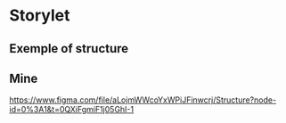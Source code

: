
# Storylet 


## Exemple of structure



## Mine
https://www.figma.com/file/aLojmWWcoYxWPiJFinwcrj/Structure?node-id=0%3A1&t=0QXiFgmiF1j05GhI-1 


